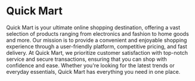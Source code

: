 # Quick Mart
 Quick Mart is your ultimate online shopping destination, offering a vast selection of products ranging from electronics and fashion to home goods and more. Our mission is to provide a convenient and enjoyable shopping experience through a user-friendly platform, competitive pricing, and fast delivery. At  Quick Mart, we prioritize customer satisfaction with top-notch service and secure transactions, ensuring that you can shop with confidence and ease. Whether you're looking for the latest trends or everyday essentials,  Quick Mart has everything you need in one place.
